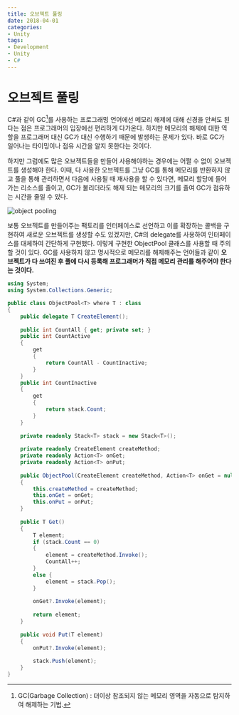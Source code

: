 ```yaml
---
title: 오브젝트 풀링
date: 2018-04-01
categories:
- Unity
tags:
- Development
- Unity
- C#
---
```


# 오브젝트 풀링

 C#과 같이 GC[^GC]를 사용하는 프로그래밍 언어에선 메모리 해제에 대해 신경을 안써도 된다는 점은 프로그래머의 입장에선 편리하게 다가온다. 하지만 메모리의 해제에 대한 역할을 프로그래머 대신 GC가 대신 수행하기 때문에 발생하는 문제가 있다. 바로 GC가 일어나는 타이밍이나 점유 시간을 알지 못한다는 것이다.

[^GC]: GC(Garbage Collection) : 더이상 참조되지 않는 메모리 영역을 자동으로 탐지하여 해제하는 기법.

 하지만 그럼에도 많은 오브젝트들을 만들어 사용해야하는 경우에는 어쩔 수 없이 오브젝트를 생성해야 한다. 이때, 다 사용한 오브젝트를 그냥 GC를 통해 메모리를 반환하지 않고 풀을 통해 관리하면서 다음에 사용될 때 재사용을 할 수 있다면, 메모리 할당에 들어가는 리소스를 줄이고, GC가 불리더라도 해제 되는 메모리의 크기를 줄여 GC가 점유하는 시간을 줄일 수 있다.

![object pooling](https://user-images.githubusercontent.com/18159012/38173328-950fd4b0-35f7-11e8-8ac0-f8a143f12887.png)

 보통 오브젝트를 만들어주는 팩토리를 인터페이스로 선언하고 이를 확장하는 콜백을 구현하여 새로운 오브젝트를 생성할 수도 있겠지만, C#의 delegate를 사용하여 인터페이스를 대체하여 간단하게 구현했다. 이렇게 구현한 ObjectPool 클래스를 사용할 때 주의할 것이 있다. GC를 사용하지 않고 명시적으로 메모리를 해제해주는 언어들과 같이 **오브젝트가 다 쓰여진 후 풀에 다시 등록해 프로그래머가 직접 메모리 관리를 해주어야 한다는 것이다.**

```c#
using System;
using System.Collections.Generic;

public class ObjectPool<T> where T : class
{
    public delegate T CreateElement();
    
    public int CountAll { get; private set; }
    public int CountActive
    {
     	get
        {
            return CountAll - CountInactive;
        }
    }
    public int CountInactive
    {
        get
        {
            return stack.Count;
        }
    }
	
    private readonly Stack<T> stack = new Stack<T>();
    
	private readonly CreateElement createMethod;
	private readonly Action<T> onGet;
	private readonly Action<T> onPut;
	
	public ObjectPool(CreateElement createMethod, Action<T> onGet = null, Action<T> onPut = null)
    {
    	this.createMethod = createMethod;
    	this.onGet = onGet;
    	this.onPut = onPut;
    }
    
    public T Get()
    {
    	T element;
    	if (stack.Count == 0) 
        {
        	element = createMethod.Invoke();
            CountAll++;
        }
        else {
        	element = stack.Pop();
        }
        
        onGet?.Invoke(element);
        
        return element;
    }
    
    public void Put(T element)
    {
    	onPut?.Invoke(element);
    	
    	stack.Push(element);
    }
}
```

